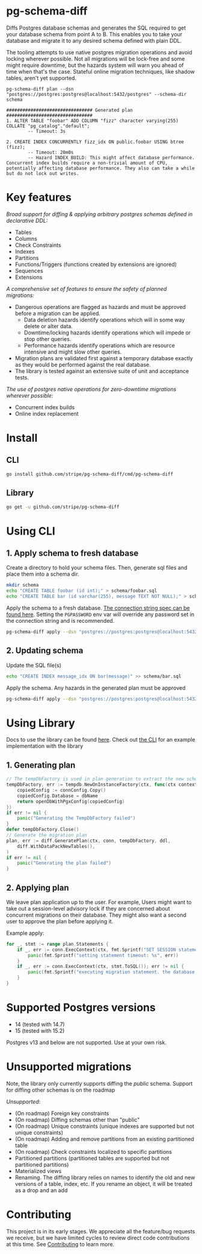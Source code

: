 # pg-schema-diff

Diffs Postgres database schemas and generates the SQL required to get your database schema from point A to B. This 
enables you to take your database and migrate it to any desired schema defined with plain DDL.

The tooling attempts to use native postgres migration operations and avoid locking wherever possible. Not all migrations will
be lock-free and some might require downtime, but the hazards system will warn you ahead of time when that's the case.
Stateful online migration techniques, like shadow tables, aren't yet supported.

```
pg-schema-diff plan --dsn "postgres://postgres:postgres@localhost:5432/postgres" --schema-dir schema

################################ Generated plan ################################
1. ALTER TABLE "foobar" ADD COLUMN "fizz" character varying(255) COLLATE "pg_catalog"."default";
        -- Timeout: 3s

2. CREATE INDEX CONCURRENTLY fizz_idx ON public.foobar USING btree (fizz);
        -- Timeout: 20m0s
        -- Hazard INDEX_BUILD: This might affect database performance. Concurrent index builds require a non-trivial amount of CPU, potentially affecting database performance. They also can take a while but do not lock out writes.
```

# Key features
*Broad support for diffing & applying arbitrary postgres schemas defined in declarative DDL:*
- Tables
- Columns
- Check Constraints
- Indexes
- Partitions
- Functions/Triggers  (functions created by extensions are ignored)
- Sequences
- Extensions

*A comprehensive set of features to ensure the safety of planned migrations:*
- Dangerous operations are flagged as hazards and must be approved before a migration can be applied.
	- Data deletion hazards identify operations which will in some way delete or alter data.
	- Downtime/locking hazards identify operations which will impede or stop other queries.
	- Performance hazards identify operations which are resource intensive and might slow other queries.
- Migration plans are validated first against a temporary database exactly as they would be performed against the real database.
- The library is tested against an extensive suite of unit and acceptance tests.

*The use of postgres native operations for zero-downtime migrations wherever possible:*
- Concurrent index builds
- Online index replacement

# Install
## CLI
```bash
go install github.com/stripe/pg-schema-diff/cmd/pg-schema-diff
```

## Library
```bash
go get -u github.com/stripe/pg-schema-diff
````
# Using CLI
## 1. Apply schema to fresh database
Create a directory to hold your schema files. Then, generate sql files and place them into a schema dir.
```bash
mkdir schema
echo "CREATE TABLE foobar (id int);" > schema/foobar.sql
echo "CREATE TABLE bar (id varchar(255), message TEXT NOT NULL);" > schema/bar.sql
```

Apply the schema to a fresh database. [The connection string spec can be found here](https://www.postgresql.org/docs/current/libpq-connect.html#LIBPQ-CONNSTRING).
Setting the `PGPASSWORD` env var will override any password set in the connection string and is recommended.
```bash
pg-schema-diff apply --dsn "postgres://postgres:postgres@localhost:5432/postgres" --schema-dir schema 
```

## 2. Updating schema
Update the SQL file(s)
```bash
echo "CREATE INDEX message_idx ON bar(message)" >> schema/bar.sql
```

Apply the schema. Any hazards in the generated plan must be approved
```bash
pg-schema-diff apply --dsn "postgres://postgres:postgres@localhost:5432/postgres" --schema-dir schema --allow-hazards INDEX_BUILD
```

# Using Library
Docs to use the library can be found [here](https://pkg.go.dev/github.com/stripe/pg-schema-diff). Check out [the CLI](https://github.com/stripe/pg-schema-diff/tree/main/cmd/pg-schema-diff)
for an example implementation with the library

## 1. Generating plan
```go
// The tempDbFactory is used in plan generation to extract the new schema and validate the plan
tempDbFactory, err := tempdb.NewOnInstanceFactory(ctx, func(ctx context.Context, dbName string) (*sql.DB, error) {
	copiedConfig := connConfig.Copy()
	copiedConfig.Database = dbName
	return openDbWithPgxConfig(copiedConfig)
})
if err != nil {
	panic("Generating the TempDbFactory failed")
}
defer tempDbFactory.Close()
// Generate the migration plan
plan, err := diff.GeneratePlan(ctx, conn, tempDbFactory, ddl,
	diff.WithDataPackNewTables(),
)
if err != nil {
	panic("Generating the plan failed")
}	
```

## 2. Applying plan
We leave plan application up to the user. For example, Users might want to take out a session-level advisory lock if they are 
concerned about concurrent migrations on their database. They might also want a second user to approve the plan
before applying it.

Example apply:
```go
for _, stmt := range plan.Statements {
	if _, err := conn.ExecContext(ctx, fmt.Sprintf("SET SESSION statement_timeout = %d", stmt.Timeout.Milliseconds())); err != nil {
		panic(fmt.Sprintf("setting statement timeout: %s", err))
	}
	if _, err := conn.ExecContext(ctx, stmt.ToSQL()); err != nil {
		panic(fmt.Sprintf("executing migration statement. the database maybe be in a dirty state: %s: %s", stmt, err))
	}
}
```

# Supported Postgres versions
- 14 (tested with 14.7)
- 15 (tested with 15.2)

Postgres v13 and below are not supported. Use at your own risk.

# Unsupported migrations
Note, the library only currently supports diffing the *public* schema. Support for diffing other schemas is on the roadmap

*Unsupported*:
- (On roadmap) Foreign key constraints
- (On roadmap) Diffing schemas other than "public"
- (On roadmap) Unique constraints (unique indexes are supported but not unique constraints)
- (On roadmap) Adding and remove partitions from an existing partitioned table
- (On roadmap) Check constraints localized to specific partitions
- Partitioned partitions (partitioned tables are supported but not partitioned partitions)
- Materialized views
- Renaming. The diffing library relies on names to identify the old and new versions of a table, index, etc. If you rename
an object, it will be treated as a drop and an add

# Contributing
This project is in its early stages. We appreciate all the feature/bug requests we receive, but we have limited cycles
to review direct code contributions at this time. See [Contributing](CONTRIBUTING.md) to learn more.
